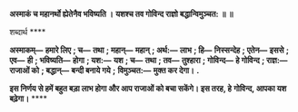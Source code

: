 **अस्माकं च महानर्थो ह्येतेनैव भविष्यति ।** **यशश्च तव गोविन्द राज्ञो बद्धान्विमुञ्चत: ॥ ॥** 

शब्दार्थ **** 

**अस्माकम्—** **हमारे लिए** **; च—** **तथा** **; महान्—** **महान्** **; अर्थ:—** **लाभ** **; हि—** **निस्सन्देह** **; एतेन—** **इससे** **; एव—** **ही** **; भविष्यति—** **होगा** **; यश:—** **यश** **; च—** **तथा** **; तव—** **तुश्हारा** **; गोविन्द—** **हे गोविन्द** **; राज्ञ:—** **राजाओं को** **; बद्धान्—** **बन्दी बनाये गये** **;** **विमुञ्चत:—** **मुक्त कर देगा।** **.** 

**इस निर्णय से हमें बहुत बड़ा लाभ होगा और आप राजाओं को बचा सकेंगे। इस तरह, हे** **गोविन्द, आपका यश बढ़ेगा।** **** 